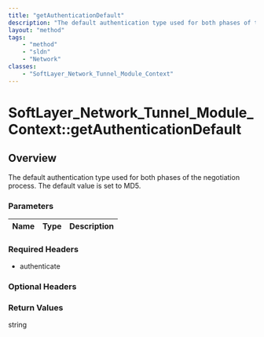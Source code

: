 ```yaml
---
title: "getAuthenticationDefault"
description: "The default authentication type used for both phases of the negotiation process.  The default value is set to MD5."
layout: "method"
tags:
    - "method"
    - "sldn"
    - "Network"
classes:
    - "SoftLayer_Network_Tunnel_Module_Context"
---
```

# SoftLayer_Network_Tunnel_Module_Context::getAuthenticationDefault
## Overview 
The default authentication type used for both phases of the negotiation process.  The default value is set to MD5. 

### Parameters 
|Name | Type | Description |
| --- | --- | --- |


### Required Headers
* authenticate

### Optional Headers

### Return Values
string
